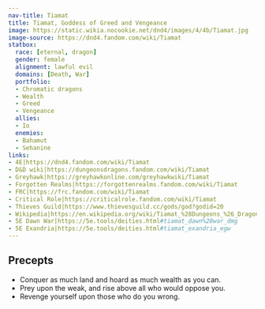 ```yaml
---
nav-title: Tiamat
title: Tiamat, Goddess of Greed and Vengeance
image: https://static.wikia.nocookie.net/dnd4/images/4/4b/Tiamat.jpg
image-source: https://dnd4.fandom.com/wiki/Tiamat
statbox:
  race: [eternal, dragon]
  gender: female
  alignment: lawful evil
  domains: [Death, War]
  portfolio:
  - Chromatic dragons
  - Wealth
  - Greed
  - Vengeance
  allies:
  - Io
  enemies:
  - Bahamut
  - Sehanine
links:
- 4E|https://dnd4.fandom.com/wiki/Tiamat
- D&D wiki|https://dungeonsdragons.fandom.com/wiki/Tiamat
- Greyhawk|https://greyhawkonline.com/greyhawkwiki/Tiamat
- Forgotten Realms|https://forgottenrealms.fandom.com/wiki/Tiamat
- FRC|https://frc.fandom.com/wiki/Tiamat
- Critical Role|https://criticalrole.fandom.com/wiki/Tiamat
- Thieves Guild|https://www.thievesguild.cc/gods/god?godid=20
- Wikipedia|https://en.wikipedia.org/wiki/Tiamat_%28Dungeons_%26_Dragons%29
- 5E Dawn War|https://5e.tools/deities.html#tiamat_dawn%20war_dmg
- 5E Exandria|https://5e.tools/deities.html#tiamat_exandria_egw
---
```


## Precepts

* Conquer as much land and hoard as much wealth as you can.
* Prey upon the weak, and rise above all who would oppose you.
* Revenge yourself upon those who do you wrong.
